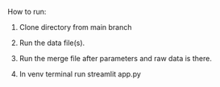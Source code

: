 How to run:

1. Clone directory from main branch
2. Run the data file(s).
3. Run the merge file after parameters and raw data is there.
  
5. In venv terminal run streamlit app.py
